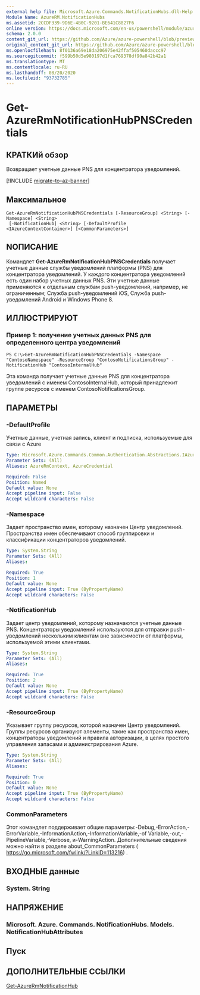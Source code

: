 ```yaml
---
external help file: Microsoft.Azure.Commands.NotificationHubs.dll-Help.xml
Module Name: AzureRM.NotificationHubs
ms.assetid: 2CCDF339-9D6E-4B0C-9201-BE641C8827F6
online version: https://docs.microsoft.com/en-us/powershell/module/azurerm.notificationhubs/get-azurermnotificationhubpnscredentials
schema: 2.0.0
content_git_url: https://github.com/Azure/azure-powershell/blob/preview/src/ResourceManager/NotificationHubs/Commands.NotificationHubs/help/Get-AzureRmNotificationHubPNSCredentials.md
original_content_git_url: https://github.com/Azure/azure-powershell/blob/preview/src/ResourceManager/NotificationHubs/Commands.NotificationHubs/help/Get-AzureRmNotificationHubPNSCredentials.md
ms.openlocfilehash: 8f0136a69e18da206975e42ffaf505460daccc97
ms.sourcegitcommit: f599b50d5e980197d1fca769378df90a842b42a1
ms.translationtype: MT
ms.contentlocale: ru-RU
ms.lasthandoff: 08/20/2020
ms.locfileid: "93732785"
---
```

# Get-AzureRmNotificationHubPNSCredentials

## КРАТКИй обзор
Возвращает учетные данные PNS для концентратора уведомлений.

[!INCLUDE [migrate-to-az-banner](../../includes/migrate-to-az-banner.md)]

## Максимальное

```
Get-AzureRmNotificationHubPNSCredentials [-ResourceGroup] <String> [-Namespace] <String>
 [-NotificationHub] <String> [-DefaultProfile <IAzureContextContainer>] [<CommonParameters>]
```

## NОПИСАНИЕ
Командлет **Get-AzureRmNotificationHubPNSCredentials** получает учетные данные службы уведомлений платформы (PNS) для концентратора уведомлений.
У каждого концентратора уведомлений есть один набор учетных данных PNS.
Эти учетные данные применяются к отдельным службам push-уведомлений, например, не ограниченным; Служба push-уведомлений iOS, Служба push-уведомлений Android и Windows Phone 8.

## ИЛЛЮСТРИРУЮТ

### Пример 1: получение учетных данных PNS для определенного центра уведомлений
```
PS C:\>Get-AzureRmNotificationHubPNSCredentials -Namespace "ContosoNamespace" -ResourceGroup "ContosoNotificationsGroup" -NotificationHub "ContosoInternalHub"
```

Эта команда получает учетные данные PNS для концентратора уведомлений с именем ContosoInternalHub, который принадлежит группе ресурсов с именем ContosoNotificationsGroup.

## ПАРАМЕТРЫ

### -DefaultProfile
Учетные данные, учетная запись, клиент и подписка, используемые для связи с Azure

```yaml
Type: Microsoft.Azure.Commands.Common.Authentication.Abstractions.IAzureContextContainer
Parameter Sets: (All)
Aliases: AzureRmContext, AzureCredential

Required: False
Position: Named
Default value: None
Accept pipeline input: False
Accept wildcard characters: False
```

### -Namespace
Задает пространство имен, которому назначен Центр уведомлений.
Пространства имен обеспечивают способ группировки и классификации концентраторов уведомлений.

```yaml
Type: System.String
Parameter Sets: (All)
Aliases:

Required: True
Position: 1
Default value: None
Accept pipeline input: True (ByPropertyName)
Accept wildcard characters: False
```

### -NotificationHub
Задает центр уведомлений, которому назначаются учетные данные PNS.
Концентраторы уведомлений используются для отправки push-уведомлений нескольким клиентам вне зависимости от платформы, используемой этими клиентами.

```yaml
Type: System.String
Parameter Sets: (All)
Aliases:

Required: True
Position: 2
Default value: None
Accept pipeline input: True (ByPropertyName)
Accept wildcard characters: False
```

### -ResourceGroup
Указывает группу ресурсов, которой назначен Центр уведомлений.
Группы ресурсов организуют элементы, такие как пространства имен, концентраторы уведомлений и правила авторизации, в целях простого управления запасами и администрирования Azure.

```yaml
Type: System.String
Parameter Sets: (All)
Aliases:

Required: True
Position: 0
Default value: None
Accept pipeline input: True (ByPropertyName)
Accept wildcard characters: False
```

### CommonParameters
Этот командлет поддерживает общие параметры:-Debug,-ErrorAction,-ErrorVariable,-InformationAction,-InformationVariable,-of Variable,-out,-PipelineVariable,-Verbose, и-WarningAction. Дополнительные сведения можно найти в разделе about_CommonParameters ( https://go.microsoft.com/fwlink/?LinkID=113216) .

## ВХОДНЫЕ данные

### System. String

## НАПРЯЖЕНИЕ

### Microsoft. Azure. Commands. NotificationHubs. Models. NotificationHubAttributes

## Пуск

## ДОПОЛНИТЕЛЬНЫЕ ССЫЛКИ

[Get-AzureRmNotificationHub](./Get-AzureRmNotificationHub.md)


